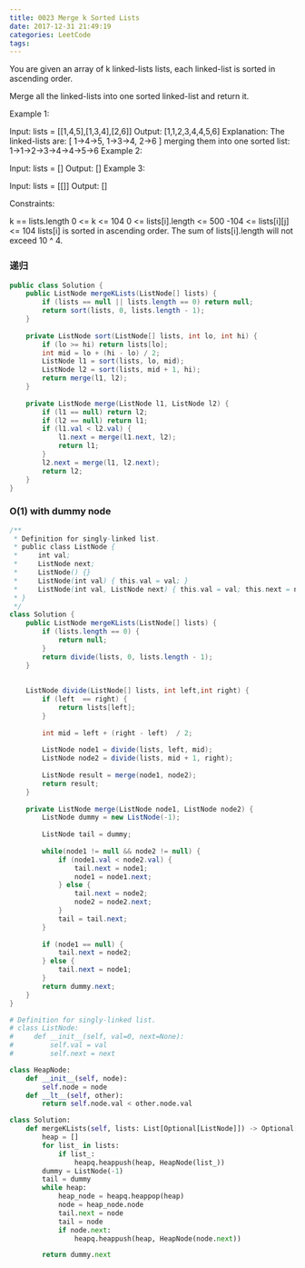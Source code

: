 ```yaml
---
title: 0023 Merge k Sorted Lists
date: 2017-12-31 21:49:19
categories: LeetCode
tags:
---
```


You are given an array of k linked-lists lists, each linked-list is sorted in ascending order.

Merge all the linked-lists into one sorted linked-list and return it.

 

Example 1:

Input: lists = [[1,4,5],[1,3,4],[2,6]]
Output: [1,1,2,3,4,4,5,6]
Explanation: The linked-lists are:
[
  1->4->5,
  1->3->4,
  2->6
]
merging them into one sorted list:
1->1->2->3->4->4->5->6
Example 2:

Input: lists = []
Output: []
Example 3:

Input: lists = [[]]
Output: []
 

Constraints:

k == lists.length
0 <= k <= 104
0 <= lists[i].length <= 500
-104 <= lists[i][j] <= 104
lists[i] is sorted in ascending order.
The sum of lists[i].length will not exceed 10 ^ 4.


### 递归
```java
public class Solution {
    public ListNode mergeKLists(ListNode[] lists) {
        if (lists == null || lists.length == 0) return null;
        return sort(lists, 0, lists.length - 1);
    }
    
    private ListNode sort(ListNode[] lists, int lo, int hi) {
        if (lo >= hi) return lists[lo];
        int mid = lo + (hi - lo) / 2;
        ListNode l1 = sort(lists, lo, mid);
        ListNode l2 = sort(lists, mid + 1, hi);
        return merge(l1, l2);
    }
    
    private ListNode merge(ListNode l1, ListNode l2) {
        if (l1 == null) return l2;
        if (l2 == null) return l1;
        if (l1.val < l2.val) {
            l1.next = merge(l1.next, l2);
            return l1;
        }
        l2.next = merge(l1, l2.next);
        return l2;
    }
}
```

### O(1) with dummy node
```java
/**
 * Definition for singly-linked list.
 * public class ListNode {
 *     int val;
 *     ListNode next;
 *     ListNode() {}
 *     ListNode(int val) { this.val = val; }
 *     ListNode(int val, ListNode next) { this.val = val; this.next = next; }
 * }
 */
class Solution {
    public ListNode mergeKLists(ListNode[] lists) {
        if (lists.length == 0) {
            return null;
        }
        return divide(lists, 0, lists.length - 1);
    }
    
    
    ListNode divide(ListNode[] lists, int left,int right) {
        if (left  == right) {
            return lists[left];
        }
        
        int mid = left + (right - left)  / 2;
        
        ListNode node1 = divide(lists, left, mid);
        ListNode node2 = divide(lists, mid + 1, right);
        
        ListNode result = merge(node1, node2);
        return result;
    }
    
    private ListNode merge(ListNode node1, ListNode node2) {
        ListNode dummy = new ListNode(-1);
        
        ListNode tail = dummy;
        
        while(node1 != null && node2 != null) {
            if (node1.val < node2.val) {
                tail.next = node1;
                node1 = node1.next; 
            } else {
                tail.next = node2;
                node2 = node2.next;
            }
            tail = tail.next;
        }
        
        if (node1 == null) {
            tail.next = node2;
        } else {
            tail.next = node1;
        }
        return dummy.next;
    }
}
```

```python
# Definition for singly-linked list.
# class ListNode:
#     def __init__(self, val=0, next=None):
#         self.val = val
#         self.next = next

class HeapNode:
    def __init__(self, node):
        self.node = node
    def __lt__(self, other):
        return self.node.val < other.node.val

class Solution:
    def mergeKLists(self, lists: List[Optional[ListNode]]) -> Optional[ListNode]:
        heap = []
        for list_ in lists:
            if list_:
                heapq.heappush(heap, HeapNode(list_))
        dummy = ListNode(-1)
        tail = dummy
        while heap:
            heap_node = heapq.heappop(heap)
            node = heap_node.node
            tail.next = node
            tail = node
            if node.next:
                heapq.heappush(heap, HeapNode(node.next))

        return dummy.next
```
